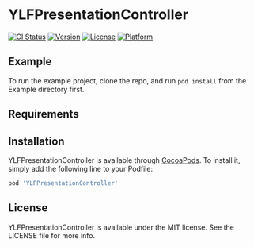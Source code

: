 # YLFPresentationController

[![CI Status](https://img.shields.io/travis/leavesster/YLFPresentationController.svg?style=flat)](https://travis-ci.org/leavesster/YLFPresentationController)
[![Version](https://img.shields.io/cocoapods/v/YLFPresentationController.svg?style=flat)](https://cocoapods.org/pods/YLFPresentationController)
[![License](https://img.shields.io/cocoapods/l/YLFPresentationController.svg?style=flat)](https://cocoapods.org/pods/YLFPresentationController)
[![Platform](https://img.shields.io/cocoapods/p/YLFPresentationController.svg?style=flat)](https://cocoapods.org/pods/YLFPresentationController)

## Example

To run the example project, clone the repo, and run `pod install` from the Example directory first.

## Requirements

## Installation

YLFPresentationController is available through [CocoaPods](https://cocoapods.org). To install
it, simply add the following line to your Podfile:

```ruby
pod 'YLFPresentationController'
```


## License

YLFPresentationController is available under the MIT license. See the LICENSE file for more info.
